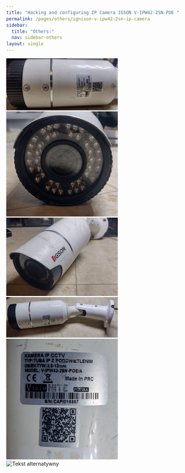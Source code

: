 ```yaml
---
title: "Hacking and configuring IP Camera IGSON V-IPW42-2SN-POE "
permalink: /pages/others/ignison-v-ipw42-2sn-ip-camera
sidebar:
  title: "Others:"
  nav: sidebar-others
layout: single
---
```


<img src="/assets/pages/others/igson-ip-camera/camera-igson_1.jpg" alt="Tekst alternatywny" style="width:300px">
<br>
<img src="/assets/pages/others/igson-ip-camera/camera-igson_2.jpg" alt="Tekst alternatywny" style="width:300px">
<br>
<img src="/assets/pages/others/igson-ip-camera/camera-igson_3.jpg" alt="Tekst alternatywny" style="width:300px">
<br>
<img src="/assets/pages/others/igson-ip-camera/camera-igson_4.jpg" alt="Tekst alternatywny" style="width:300px">
<br>
<img src="/assets/pages/others/igson-ip-camera/camera-igson_5.jpg" alt="Tekst alternatywny" style="width:300px">
<br>
<img src="/assets/pages/others/igson-rj45.jpg" alt="Tekst alternatywny" style="width:300px">